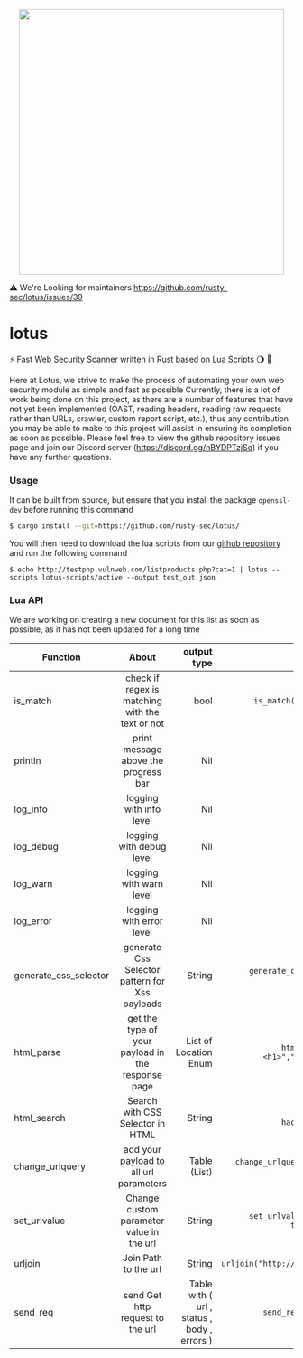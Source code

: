 <p align="center">
<img src="https://user-images.githubusercontent.com/45688522/187603703-5781b86b-9f5a-4658-9370-7083a3b5b6d5.png" width="470px">
</p>


:warning: We're Looking for maintainers
https://github.com/rusty-sec/lotus/issues/39

# lotus


:zap: Fast Web Security Scanner written in Rust based on Lua Scripts :waning_gibbous_moon: :crab: 


Here at Lotus, we strive to make the process of automating your own web security module as simple and fast as possible
Currently, there is a lot of work being done on this project, as there are a number of features that have not yet been implemented (OAST, reading headers, reading raw requests rather than URLs, crawler, custom report script, etc.), thus any contribution you may be able to make to this project will assist in ensuring its completion as soon as possible. Please feel free to view the github repository issues page and join our Discord server (https://discord.gg/nBYDPTzjSq) if you have any further questions.

### Usage
It can be built from source, but ensure that you install the package `openssl-dev` before running this command

```bash
$ cargo install --git=https://github.com/rusty-sec/lotus/
```
You will then need to download the lua scripts from our [github repository](https://github.com/rusty-sec/lotus-scripts) and run the following command

```
$ echo http://testphp.vulnweb.com/listproducts.php?cat=1 | lotus --scripts lotus-scripts/active --output test_out.json
```

### Lua API
We are working on creating a new document for this list as soon as possible, as it has not been updated for a long time 

| Function   |      About      |  output type | Example |
|----------|:-------------:|------:| -----:|
| is_match |  check if regex is matching with the text or not | bool | `is_match("\d\d\d","123") -- true` |
| println |    print message above the progress bar   | Nil | `println("XSS FOUND :D")` |
| log_info | logging with info level | Nil | `log_info("Hello")`|
| log_debug | logging with debug level | Nil | `log_debug("Hello")`|
| log_warn | logging with warn level | Nil | `log_warn("Hello")`|
| log_error | logging with error level | Nil | `log_error("Hello")`|
| generate_css_selector | generate Css Selector pattern for Xss payloads | String | `generate_css_selector("<img/src=x onerror=alert(1)")`
| html_parse | get the type of your payload in the response page | List of Location Enum | `html_parse("<h1 hackerman><h1>","hackerman") -- AttrName`  | 
| html_search | Search with CSS Selector in HTML | String | `html_search("<h1 hackerman>demo</h1>","h1")`
| change_urlquery | add your payload to all url parameters | Table (List) | `change_urlquery("http://google.com/?hello=1","hacker")` |
| set_urlvalue | Change custom parameter value in the url|  String | `set_urlvalue("http://google.com/?test=1","test","hacker")`|
| urljoin | Join Path to the url | String | `urljoin("http://google.com/","/search")` | 
| send_req | send Get http request to the url |  Table with ( url , status , body , errors ) | `send_req("https://google.com")` |

